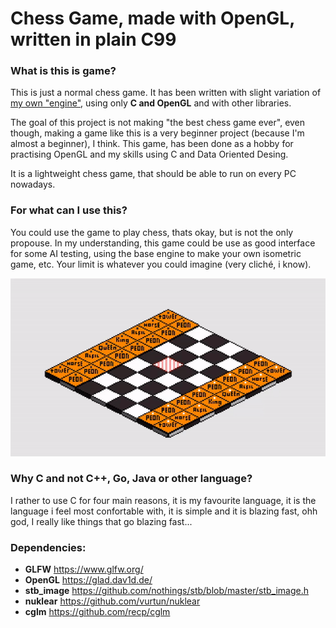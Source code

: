# Chess Game, made with OpenGL, written in plain C99

### What is this is game?
This is just a normal chess game. It has been written with slight variation of [my own "engine"](https://github.com/AlKiam/Insight), using only **C and OpenGL** and with other libraries.

The goal of this project is not making "the best chess game ever", even though, making a game like this is a very beginner project (because I'm almost a beginner), I think. This game, has been done as a hobby for practising OpenGL and my skills using C and Data Oriented Desing.

It is a lightweight chess game, that should be able to run on every PC nowadays. 

### For what can I use this?

You could use the game to play chess, thats okay, but is not the only propouse. In my understanding, this game could be use as good interface for some AI testing, using the base engine to make your own isometric game, etc.
Your limit is whatever you could imagine (very cliché, i know).

![Chess Example](https://raw.githubusercontent.com/AlKiam/ChessGame/master/media/chess.gif "Example")

### Why C and not C++, Go, Java or other language?
I rather to use C for four main reasons, it is my favourite language, it is the language i feel most confortable with, it is simple and it is blazing fast, ohh god, I really like things that go blazing fast...


### Dependencies:
  * **GLFW** https://www.glfw.org/
  * **OpenGL** https://glad.dav1d.de/
  * **stb_image** https://github.com/nothings/stb/blob/master/stb_image.h
  * **nuklear** https://github.com/vurtun/nuklear
  * **cglm** https://github.com/recp/cglm

